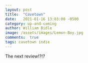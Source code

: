 ```yaml
---
layout: post
title:  "Cavetown"
date:   2021-01-16 13:03:00 -0500
category: up-and-coming
author: William Bidle
image: /assets/images/Lemon-Boy.jpg
comments:  true
tags: cavetown indie
---
```

The next review!?!?
